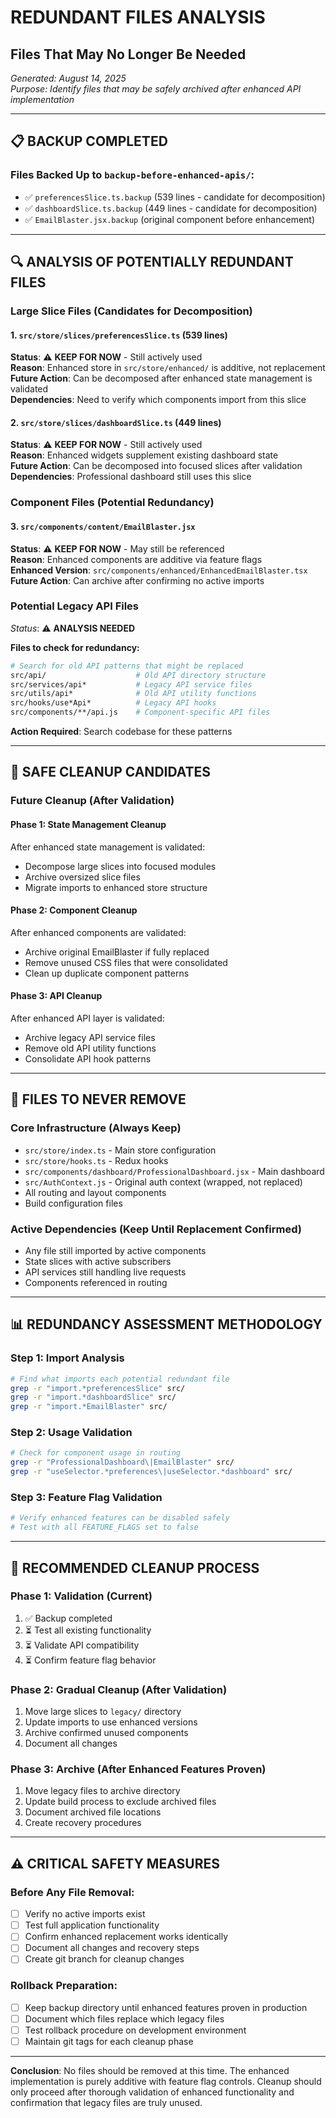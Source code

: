 # REDUNDANT FILES ANALYSIS
## Files That May No Longer Be Needed

*Generated: August 14, 2025*  
*Purpose: Identify files that may be safely archived after enhanced API implementation*

---

## 📋 **BACKUP COMPLETED**

### **Files Backed Up to `backup-before-enhanced-apis/`:**
- ✅ `preferencesSlice.ts.backup` (539 lines - candidate for decomposition)
- ✅ `dashboardSlice.ts.backup` (449 lines - candidate for decomposition) 
- ✅ `EmailBlaster.jsx.backup` (original component before enhancement)

---

## 🔍 **ANALYSIS OF POTENTIALLY REDUNDANT FILES**

### **Large Slice Files (Candidates for Decomposition)**

#### 1. `src/store/slices/preferencesSlice.ts` (539 lines)
**Status**: ⚠️ **KEEP FOR NOW** - Still actively used  
**Reason**: Enhanced store in `src/store/enhanced/` is additive, not replacement  
**Future Action**: Can be decomposed after enhanced state management is validated  
**Dependencies**: Need to verify which components import from this slice

#### 2. `src/store/slices/dashboardSlice.ts` (449 lines)  
**Status**: ⚠️ **KEEP FOR NOW** - Still actively used  
**Reason**: Enhanced widgets supplement existing dashboard state  
**Future Action**: Can be decomposed into focused slices after validation  
**Dependencies**: Professional dashboard still uses this slice

### **Component Files (Potential Redundancy)**

#### 3. `src/components/content/EmailBlaster.jsx`
**Status**: ⚠️ **KEEP FOR NOW** - May still be referenced  
**Reason**: Enhanced components are additive via feature flags  
**Enhanced Version**: `src/components/enhanced/EnhancedEmailBlaster.tsx`  
**Future Action**: Can archive after confirming no active imports

### **Potential Legacy API Files**
*Status*: ⚠️ **ANALYSIS NEEDED**

**Files to check for redundancy:**
```bash
# Search for old API patterns that might be replaced
src/api/                    # Old API directory structure
src/services/api*           # Legacy API service files  
src/utils/api*              # Old API utility functions
src/hooks/use*Api*          # Legacy API hooks
src/components/**/api.js    # Component-specific API files
```

**Action Required**: Search codebase for these patterns

---

## 🧹 **SAFE CLEANUP CANDIDATES**

### **Future Cleanup (After Validation)**

#### Phase 1: State Management Cleanup
After enhanced state management is validated:
- Decompose large slices into focused modules
- Archive oversized slice files  
- Migrate imports to enhanced store structure

#### Phase 2: Component Cleanup  
After enhanced components are validated:
- Archive original EmailBlaster if fully replaced
- Remove unused CSS files that were consolidated
- Clean up duplicate component patterns

#### Phase 3: API Cleanup
After enhanced API layer is validated:
- Archive legacy API service files
- Remove old API utility functions
- Consolidate API hook patterns

---

## 🚫 **FILES TO NEVER REMOVE**

### **Core Infrastructure** (Always Keep)
- `src/store/index.ts` - Main store configuration
- `src/store/hooks.ts` - Redux hooks
- `src/components/dashboard/ProfessionalDashboard.jsx` - Main dashboard
- `src/AuthContext.js` - Original auth context (wrapped, not replaced)
- All routing and layout components
- Build configuration files

### **Active Dependencies** (Keep Until Replacement Confirmed)
- Any file still imported by active components
- State slices with active subscribers  
- API services still handling live requests
- Components referenced in routing

---

## 📊 **REDUNDANCY ASSESSMENT METHODOLOGY**

### **Step 1: Import Analysis**
```bash
# Find what imports each potential redundant file
grep -r "import.*preferencesSlice" src/
grep -r "import.*dashboardSlice" src/  
grep -r "import.*EmailBlaster" src/
```

### **Step 2: Usage Validation**
```bash
# Check for component usage in routing
grep -r "ProfessionalDashboard\|EmailBlaster" src/
grep -r "useSelector.*preferences\|useSelector.*dashboard" src/
```

### **Step 3: Feature Flag Validation** 
```bash
# Verify enhanced features can be disabled safely
# Test with all FEATURE_FLAGS set to false
```

---

## 🔄 **RECOMMENDED CLEANUP PROCESS**

### **Phase 1: Validation (Current)**
1. ✅ Backup completed
2. ⏳ Test all existing functionality  
3. ⏳ Validate API compatibility
4. ⏳ Confirm feature flag behavior

### **Phase 2: Gradual Cleanup (After Validation)**
1. Move large slices to `legacy/` directory
2. Update imports to use enhanced versions
3. Archive confirmed unused components
4. Document all changes

### **Phase 3: Archive (After Enhanced Features Proven)**
1. Move legacy files to archive directory
2. Update build process to exclude archived files
3. Document archived file locations
4. Create recovery procedures

---

## ⚠️ **CRITICAL SAFETY MEASURES**

### **Before Any File Removal:**
- [ ] Verify no active imports exist
- [ ] Test full application functionality  
- [ ] Confirm enhanced replacement works identically
- [ ] Document all changes and recovery steps
- [ ] Create git branch for cleanup changes

### **Rollback Preparation:**
- [ ] Keep backup directory until enhanced features proven in production
- [ ] Document which files replace which legacy files
- [ ] Test rollback procedure on development environment
- [ ] Maintain git tags for each cleanup phase

---

**Conclusion**: No files should be removed at this time. The enhanced implementation is purely additive with feature flag controls. Cleanup should only proceed after thorough validation of enhanced functionality and confirmation that legacy files are truly unused.
